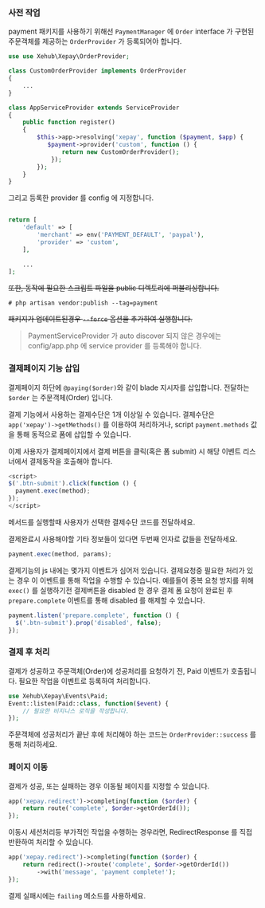 ### 사전 작업
payment 패키지를 사용하기 위해선 `PaymentManager` 에 `Order` interface 가 구현된 주문객체를
제공하는 `OrderProvider` 가 등록되어야 합니다.

```php
use use Xehub\Xepay\OrderProvider;

class CustomOrderProvider implements OrderProvider
{
    ...
}
```

```php
class AppServiceProvider extends ServiceProvider
{
    public function register()
    {
        $this->app->resolving('xepay', function ($payment, $app) {
           $payment->provider('custom', function () {
               return new CustomOrderProvider();
            });
        });
    }
}
```

그리고 등록한 provider 를 config 에 지정합니다.
```php

return [
    'default' => [
        'merchant' => env('PAYMENT_DEFAULT', 'paypal'),
        'provider' => 'custom',
    ],
    
    ...
];
```

~~또한, 동작에 필요한 스크립트 파일을 public 디렉토리에 퍼블리싱합니다.~~
```
# php artisan vendor:publish --tag=payment   
```
~~패키지가 업데이트된경우 `--force` 옵션을 추가하여 실행합니다.~~

> PaymentServiceProvider 가 auto discover 되지 않은 경우에는 config/app.php 에 service provider 를 등록해야 합니다.

### 결제페이지 기능 삽입
결제페이지 하단에 `@paying($order)`와 같이 blade 지시자를 삽입합니다.
전달하는 `$order` 는 주문객체(Order) 입니다.

결제 기능에서 사용하는 결제수단은 1개 이상일 수 있습니다. 결제수단은 `app('xepay')->getMethods()` 를 이용하여 처리하거나,
script `payment.methods` 값을 통해 동적으로 폼에 삽입할 수 있습니다.

이제 사용자가 결제페이지에서 결제 버튼을 클릭(혹은 폼 submit) 시 해당 이벤트 리스너에서 결제동작을 호출해야 합니다.
```javascript
<script>
$('.btn-submit').click(function () {
  payment.exec(method);
});
</script>
```
메서드를 실행할때 사용자가 선택한 결제수단 코드를 전달하세요.

결제완료시 사용해야할 기타 정보들이 있다면 두번째 인자로 값들을 전달하세요.
```javascript
payment.exec(method, params);
```

결제기능의 js 내에는 몇가지 이벤트가 심어저 있습니다. 결제요청중 필요한 처리가 있는 경우 이 이벤트를 통해 작업을 수행할 수 있습니다.
예를들어 중복 요청 방지를 위해 `exec()` 를 실행하기전 결제버튼을 disabled 한 경우 결제 폼 요청이 완료된 후 `prepare.complete` 이벤트를 통해
disabled 를 해제할 수 있습니다.
```javascript
payment.listen('prepare.complete', function () {
  $('.btn-submit').prop('disabled', false);
});
```


### 결제 후 처리
결제가 성공하고 주문객체(Order)에 성공처리를 요청하기 전, Paid 이벤트가 호출됩니다.
필요한 작업을 이벤트로 등록하여 처리합니다.
```php
use Xehub\Xepay\Events\Paid;
Event::listen(Paid::class, function($event) {
    // 필요한 비지니스 로직을 작성합니다.
});
``` 

주문객체에 성공처리가 끝난 후에 처리해야 하는 코드는 `OrderProvider::success` 를 통해 처리하세요.

### 페이지 이동
결제가 성공, 또는 실패하는 경우 이동될 페이지를 지정할 수 있습니다.
```php
app('xepay.redirect')->completing(function ($order) {
    return route('complete', $order->getOrderId());
});
```

이동시 세션처리등 부가적인 작업을 수행하는 경우라면, RedirectResponse 를 직접 반환하여 처리할 수 있습니다.
```php
app('xepay.redirect')->completing(function ($order) {
    return redirect()->route('complete', $order->getOrderId())
        ->with('message', 'payment complete!');
});
```

결제 실패시에는 `failing` 메소드를 사용하세요.